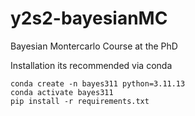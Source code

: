 # y2s2-bayesianMC
Bayesian Montercarlo Course at the PhD

Installation its recommended via conda
```
conda create -n bayes311 python=3.11.13
conda activate bayes311
pip install -r requirements.txt
```